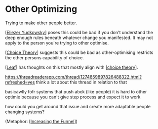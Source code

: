# Other Optimizing

Trying to make other people better.

[[Eliezer Yudkowsky]] poses this could be bad if you don't understand the deep enough rules beneath whatever change you manifested. It may not apply to the person you're trying to other optimise. 

[[Choice Theory]] suggests this could be bad as other-optimising restricts the other persons capability of choice.

[[Leaf]] has thoughts on this that mostly align with [[choice theory]].


https://threadreaderapp.com/thread/1274859897826488322.html?refreshed=yes
think a lot about this thread in relation to that

basicawlly fofr systems that push abck (like people) it is hard to other optimie because you can't give step process and expect it to work

how could you get around that issue and create more adaptable people changing systems?

(Metaphor: [[Increasing the Funnel]])





[//begin]: # "Autogenerated link references for markdown compatibility"
[Eliezer Yudkowsky]: eliezer-yudkowsky "Eliezer Yudkowsky"
[Choice Theory]: choice-theory "Choice Theory"
[Leaf]: leaf "Leaf"
[choice theory]: choice-theory "Choice Theory"
[Increasing the Funnel]: increasing-the-funnel "Increasing the Funnel"
[//end]: # "Autogenerated link references"